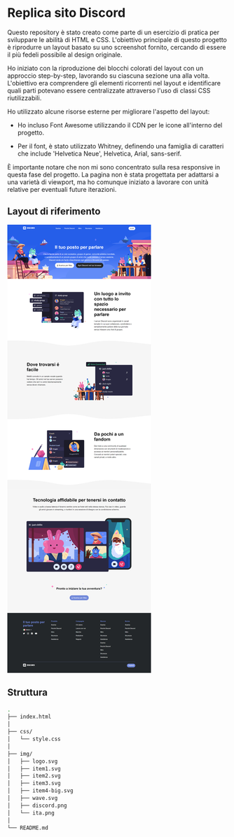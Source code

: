 # Replica sito Discord

Questo repository è stato creato come parte di un esercizio di pratica per sviluppare le abilità di HTML e CSS. L'obiettivo principale di questo progetto è riprodurre un layout basato su uno screenshot fornito, cercando di essere il più fedeli possibile al design originale.

Ho iniziato con la riproduzione dei blocchi colorati del layout con un approccio step-by-step, lavorando su ciascuna sezione una alla volta. L'obiettivo era comprendere gli elementi ricorrenti nel layout e identificare quali parti potevano essere centralizzate attraverso l'uso di classi CSS riutilizzabili.

Ho utilizzato alcune risorse esterne per migliorare l'aspetto del layout:

- Ho incluso Font Awesome utilizzando il CDN per le icone all'interno del progetto.

- Per il font, è stato utilizzato Whitney, definendo una famiglia di caratteri che include 'Helvetica Neue', Helvetica, Arial, sans-serif.

È importante notare che non mi sono concentrato sulla resa responsive in questa fase del progetto. La pagina non è stata progettata per adattarsi a una varietà di viewport, ma ho comunque iniziato a lavorare con unità relative per eventuali future iterazioni.

## Layout di riferimento

![Layout di riferimento](img/discord.png)

## Struttura

```bash
.
├── index.html
│
├── css/
│   └── style.css
│
├── img/
│   ├── logo.svg
│   ├── item1.svg
│   ├── item2.svg
│   ├── item3.svg
│   ├── item4-big.svg
│   ├── wave.svg
│   ├── discord.png
│   └── ita.png
│
└── README.md
```
